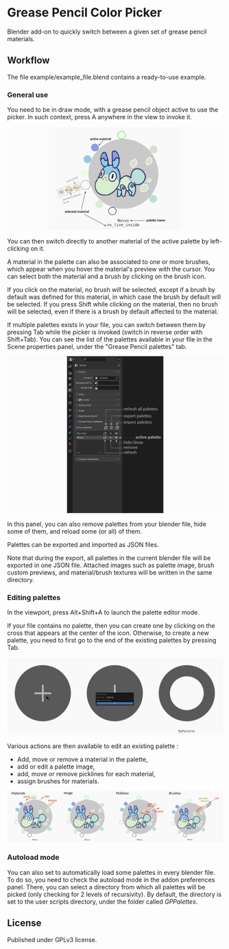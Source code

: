 # Grease Pencil Color Picker

Blender add-on to quickly switch between a given set of grease pencil materials.

## Workflow

The file example/example_file.blend contains a ready-to-use example.

### General use
You need to be in draw mode, with a grease pencil object active to use the picker. In such context, press A anywhere in the view to invoke it.

![Picker Overview](doc/picker_overview.png "Overview of the GP Color Picker")

You can then switch directly to another material of the active palette by left-clicking on it.

A material in the palette can also be associated to one or more brushes, which appear when you hover the material's preview with the cursor.
You can select both the material and a brush by clicking on the brush icon.

If you click on the material, no brush will be selected, except if a brush by default was defined for this material, in which case the brush by default will be selected.
If you press Shift while clicking on the material, then no brush will be selected, even if there is a brush by default affected to the material.

If multiple palettes exists in your file, you can switch between them by pressing Tab while the picker is invoked (switch in reverse order with Shift+Tab).
You can see the list of the palettes available in your file in the Scene properties panel, under the "Grease Pencil palettes" tab.

![Properties panel](doc/property_panel.png "Overview of the property panel")

In this panel, you can also remove palettes from your blender file, hide some of them, and reload some (or all) of them.

Palettes can be exported and imported as JSON files. 

Note that during the export, all palettes in the current blender file will be exported in one JSON file. Attached images such as palette image, brush custom previews, and material/brush textures will be written in the same directory.


### Editing palettes
In the viewport, press Alt+Shift+A to launch the palette editor mode.

If your file contains no palette, then you can create one by clicking on the cross that appears at the center of the icon. Otherwise, to create a new palette, you need to first go to the end of the existing palettes by pressing Tab.

![New Palette](doc/new_palette.png "Creation of a new palette")

Various actions are then available to edit an existing palette :
* Add, move or remove a material in the palette,
* add or edit a palette image,
* add, move or remove picklines for each material,
* assign brushes for materials.

![Editor Operations](doc/editor_operations.png "Overview of the actions available in the palette editor")

### Autoload mode
You can also set to automatically load some palettes in every blender file. To do so, you need to check the autoload mode in the addon preferences panel. There, you can select a directory from which all palettes will be picked (only checking for 2 levels of recursivity). By default, the directory is set to the user scripts directory, under the folder called *GPPalettes*.

## License

Published under GPLv3 license.
